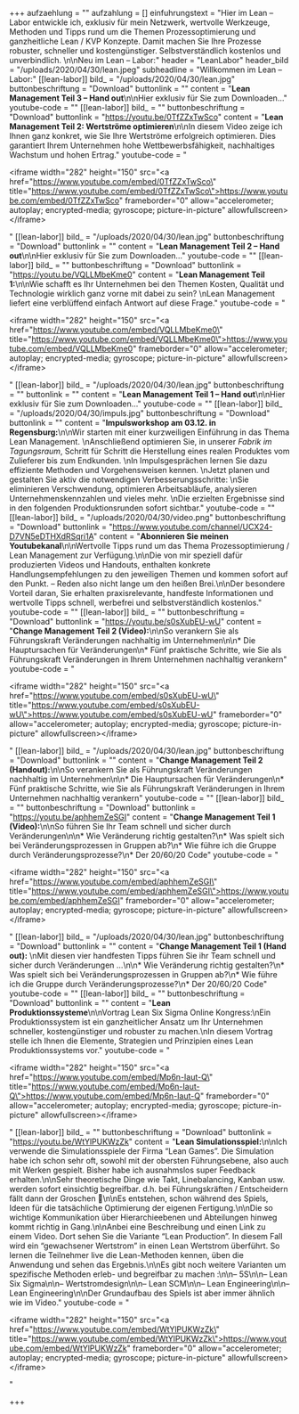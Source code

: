 +++
aufzaehlung = ""
aufzahlung = []
einfuhrungstext = "Hier im Lean – Labor entwickle ich, exklusiv für mein Netzwerk, wertvolle  Werkzeuge, Methoden und Tipps rund um die Themen Prozessoptimierung und ganzheitliche Lean / KVP Konzepte. Damit machen Sie Ihre Prozesse robuster, schneller und kostengünstiger. Selbstverständlich kostenlos und unverbindlich.  \n\nNeu im Lean – Labor:"
header = "LeanLabor"
header_bild = "/uploads/2020/04/30/lean.jpeg"
subheadline = "Willkommen im Lean – Labor:"
[[lean-labor]]
bild_ = "/uploads/2020/04/30/lean.jpg"
buttonbeschriftung = "Download"
buttonlink = ""
content = "**Lean Management Teil 3 – Hand out**\n\nHier exklusiv für Sie zum Downloaden…"
youtube-code = ""
[[lean-labor]]
bild_ = ""
buttonbeschriftung = "Download"
buttonlink = "https://youtu.be/0TfZZxTwSco"
content = "**Lean Management Teil 2: Wertströme optimieren**\n\nIn diesem Video zeige ich Ihnen ganz konkret, wie Sie Ihre Wertströme erfolgreich optimieren. Dies garantiert Ihrem Unternehmen hohe Wettbewerbsfähigkeit, nachhaltiges Wachstum und hohen Ertrag."
youtube-code = "<p>&lt;iframe width=\"282\" height=\"150\" src=\"<a href=\"https://www.youtube.com/embed/0TfZZxTwSco\" title=\"https://www.youtube.com/embed/0TfZZxTwSco\">https://www.youtube.com/embed/0TfZZxTwSco</a>\" frameborder=\"0\" allow=\"accelerometer; autoplay; encrypted-media; gyroscope; picture-in-picture\" allowfullscreen&gt;&lt;/iframe&gt;</p>"
[[lean-labor]]
bild_ = "/uploads/2020/04/30/lean.jpg"
buttonbeschriftung = "Download"
buttonlink = ""
content = "**Lean Management Teil 2 – Hand out**\n\nHier exklusiv für Sie zum Downloaden…"
youtube-code = ""
[[lean-labor]]
bild_ = ""
buttonbeschriftung = "Download"
buttonlink = "https://youtu.be/VQLLMbeKme0"
content = "**Lean Management Teil 1:**\n\nWie schafft es Ihr Unternehmen bei den Themen Kosten, Qualität und Technologie wirklich ganz vorne mit dabei zu sein?  \nLean Management liefert eine verblüffend einfach Antwort auf diese Frage."
youtube-code = "<p>&lt;iframe width=\"282\" height=\"150\" src=\"<a href=\"https://www.youtube.com/embed/VQLLMbeKme0\" title=\"https://www.youtube.com/embed/VQLLMbeKme0\">https://www.youtube.com/embed/VQLLMbeKme0</a>\" frameborder=\"0\" allow=\"accelerometer; autoplay; encrypted-media; gyroscope; picture-in-picture\" allowfullscreen&gt;&lt;/iframe&gt;</p>"
[[lean-labor]]
bild_ = "/uploads/2020/04/30/lean.jpg"
buttonbeschriftung = ""
buttonlink = ""
content = "**Lean Management Teil 1 – Hand out**\n\nHier exklusiv für Sie zum Downloaden…"
youtube-code = ""
[[lean-labor]]
bild_ = "/uploads/2020/04/30/impuls.jpg"
buttonbeschriftung = "Download"
buttonlink = ""
content = "**Impulsworkshop am 03.12. in Regensburg:**\n\nWir starten mit einer kurzweiligen Einführung in das Thema Lean Management.  \nAnschließend optimieren Sie, in unserer _Fabrik im Tagungsraum_, Schritt für Schritt die Herstellung eines realen Produktes vom Zulieferer bis zum Endkunden.  \nIn Impulsgesprächen lernen Sie dazu effiziente Methoden und Vorgehensweisen kennen.  \nJetzt planen und gestalten Sie aktiv die notwendigen Verbesserungsschritte:  \nSie eliminieren Verschwendung, optimieren Arbeitsabläufe, analysieren Unternehmenskennzahlen und vieles mehr.  \nDie erzielten Ergebnisse sind in den folgenden Produktionsrunden sofort sichtbar."
youtube-code = ""
[[lean-labor]]
bild_ = "/uploads/2020/04/30/video.png"
buttonbeschriftung = "Download"
buttonlink = "https://www.youtube.com/channel/UCX24-D7VN5eDTHXdRSqri1A"
content = "**Abonnieren Sie meinen Youtubekanal**\n\nWertvolle Tipps rund um das Thema Prozessoptimierung / Lean Management zur Verfügung.\n\nDie von mir speziell dafür produzierten Videos und Handouts, enthalten konkrete Handlungsempfehlungen zu den jeweiligen Themen und kommen sofort auf den Punkt. – Reden also nicht lange um den heißen Brei.\n\nDer besondere Vorteil daran, Sie erhalten praxisrelevante, handfeste Informationen und wertvolle Tipps schnell, werbefrei und selbstverständlich kostenlos."
youtube-code = ""
[[lean-labor]]
bild_ = ""
buttonbeschriftung = "Download"
buttonlink = "https://youtu.be/s0sXubEU-wU"
content = "**Change Management Teil 2 (Video):**\n\nSo verankern Sie als Führungskraft Veränderungen nachhaltig im Unternehmen\n\n* Die Hauptursachen für Veränderungen\n* Fünf praktische Schritte, wie Sie als Führungskraft Veränderungen in Ihrem Unternehmen nachhaltig verankern"
youtube-code = "<p>&lt;iframe width=\"282\" height=\"150\" src=\"<a href=\"https://www.youtube.com/embed/s0sXubEU-wU\" title=\"https://www.youtube.com/embed/s0sXubEU-wU\">https://www.youtube.com/embed/s0sXubEU-wU</a>\" frameborder=\"0\" allow=\"accelerometer; autoplay; encrypted-media; gyroscope; picture-in-picture\" allowfullscreen&gt;&lt;/iframe&gt;</p>"
[[lean-labor]]
bild_ = "/uploads/2020/04/30/lean.jpg"
buttonbeschriftung = "Download"
buttonlink = ""
content = "**Change Management Teil 2 (Handout):**\n\nSo verankern Sie als Führungskraft Veränderungen nachhaltig im Unternehmen\n\n* Die Hauptursachen für Veränderungen\n* Fünf praktische Schritte, wie Sie als Führungskraft Veränderungen in Ihrem Unternehmen nachhaltig verankern"
youtube-code = ""
[[lean-labor]]
bild_ = ""
buttonbeschriftung = "Download"
buttonlink = "https://youtu.be/aphhemZeSGI"
content = "**Change Management Teil 1 (Video):**\n\nSo führen Sie Ihr Team schnell und sicher durch Veränderungen\n\n* Wie Veränderung richtig gestalten?\n* Was spielt sich bei Veränderungsprozessen in Gruppen ab?\n* Wie führe ich die Gruppe durch Veränderungsprozesse?\n* Der 20/60/20 Code"
youtube-code = "<p>&lt;iframe width=\"282\" height=\"150\" src=\"<a href=\"https://www.youtube.com/embed/aphhemZeSGI\" title=\"https://www.youtube.com/embed/aphhemZeSGI\">https://www.youtube.com/embed/aphhemZeSGI</a>\" frameborder=\"0\" allow=\"accelerometer; autoplay; encrypted-media; gyroscope; picture-in-picture\" allowfullscreen&gt;&lt;/iframe&gt;</p>"
[[lean-labor]]
bild_ = "/uploads/2020/04/30/lean.jpg"
buttonbeschriftung = "Download"
buttonlink = ""
content = "**Change Management Teil 1 (Hand out):**  \nMit diesen vier handfesten Tipps führen Sie ihr Team schnell und sicher durch Veränderungen …\n\n* Wie Veränderung richtig gestalten?\n* Was spielt sich bei Veränderungsprozessen in Gruppen ab?\n* Wie führe ich die Gruppe durch Veränderungsprozesse?\n* Der 20/60/20 Code"
youtube-code = ""
[[lean-labor]]
bild_ = ""
buttonbeschriftung = "Download"
buttonlink = ""
content = "**Lean Produktionssysteme**\n\nVortrag Lean Six Sigma Online Kongress:\nEin Produktionssystem ist ein ganzheitlicher Ansatz um Ihr Unternehmen schneller, kostengünstiger und robuster zu machen.\nIn diesem Vortrag stelle ich Ihnen die Elemente, Strategien und Prinzipien eines Lean Produktionssystems vor."
youtube-code = "<p>&lt;iframe width=\"282\" height=\"150\" src=\"<a href=\"https://www.youtube.com/embed/Mp6n-Iaut-Q\" title=\"https://www.youtube.com/embed/Mp6n-Iaut-Q\">https://www.youtube.com/embed/Mp6n-Iaut-Q</a>\" frameborder=\"0\" allow=\"accelerometer; autoplay; encrypted-media; gyroscope; picture-in-picture\" allowfullscreen&gt;&lt;/iframe&gt;</p>"
[[lean-labor]]
bild_ = ""
buttonbeschriftung = "Download"
buttonlink = "https://youtu.be/WtYlPUKWzZk"
content = "**Lean Simulationsspiel:**\n\nIch verwende die Simulationsspiele der Firma “Lean Games”. Die Simulation habe ich schon sehr oft, sowohl mit der obersten Führungsebene, also auch mit Werken gespielt. Bisher habe ich ausnahmslos super Feedback erhalten.\n\nSehr theoretische Dinge wie Takt, Linebalancing, Kanban usw. werden sofort einsichtig begreifbar. d.h. bei Führungskräften / Entscheidern fällt dann der Groschen 🙂\n\nEs entstehen, schon während des Spiels, Ideen für die tatsächliche Optimierung der eigenen Fertigung.\n\nDie so wichtige Kommunikation über Hierarchieebenen und Abteilungen hinweg kommt richtig in Gang.\n\nAnbei eine Beschreibung und einen Link zu einem Video. Dort sehen Sie die Variante “Lean Production”. In diesem Fall wird ein “gewachsener Wertstrom” in einen Lean Wertstrom überführt. So lernen die Teilnehmer live die Lean-Methoden kennen, üben die Anwendung und sehen das Ergebnis.\n\nEs gibt noch weitere Varianten um spezifische Methoden erleb- und begreifbar zu machen :\n\n– 5S\n\n– Lean Six Sigma\n\n– Wertstromdesign\n\n– Lean SCM\n\n– Lean Engineering\n\n– Lean Engineering\n\nDer Grundaufbau des Spiels ist aber immer ähnlich wie im Video."
youtube-code = "<p>&lt;iframe width=\"282\" height=\"150\" src=\"<a href=\"https://www.youtube.com/embed/WtYlPUKWzZk\" title=\"https://www.youtube.com/embed/WtYlPUKWzZk\">https://www.youtube.com/embed/WtYlPUKWzZk</a>\" frameborder=\"0\" allow=\"accelerometer; autoplay; encrypted-media; gyroscope; picture-in-picture\" allowfullscreen&gt;&lt;/iframe&gt;</p>"

+++
